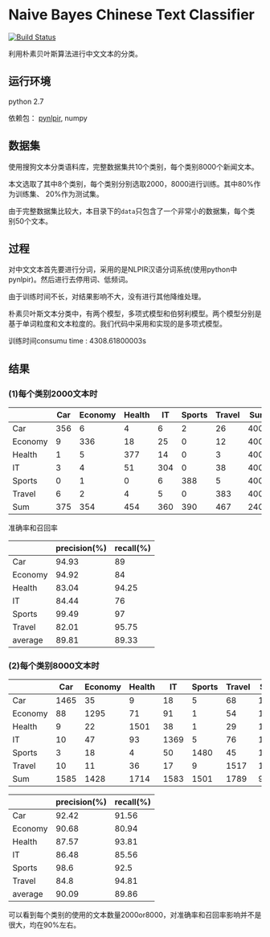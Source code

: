# Naive Bayes Chinese Text Classifier

[![Build Status](https://travis-ci.org/luckcul/NaiveBayesTextClassifier.svg?branch=master)](https://travis-ci.org/luckcul/NaiveBayesTextClassifier)

利用朴素贝叶斯算法进行中文文本的分类。

## 运行环境

python 2.7

依赖包： [pynlpir](https://github.com/tsroten/pynlpir), numpy

## 数据集

使用搜狗文本分类语料库，完整数据集共10个类别，每个类别8000个新闻文本。

本文选取了其中8个类别，每个类别分别选取2000，8000进行训练。其中80%作为训练集、 20%作为测试集。

由于完整数据集比较大，本目录下的`data`只包含了一个非常小的数据集，每个类别50个文本。

## 过程

对中文文本首先要进行分词，采用的是NLPIR汉语分词系统(使用python中pynlpir)。然后进行去停用词、低频词。

由于训练时间不长，对结果影响不大，没有进行其他降维处理。

朴素贝叶斯文本分类中，有两个模型，多项式模型和伯努利模型。两个模型分别是基于单词粒度和文本粒度的。我们代码中采用和实现的是多项式模型。

训练时间consumu time : 4308.61800003s

## 结果

### (1)每个类别2000文本时

|         | Car  | Economy | Health | IT   | Sports | Travel | Sum  |
| ------- | ---- | ------- | ------ | ---- | ------ | ------ | ---- |
| Car     | 356  | 6       | 4      | 6    | 2      | 26     | 400  |
| Economy | 9    | 336     | 18     | 25   | 0      | 12     | 400  |
| Health  | 1    | 5       | 377    | 14   | 0      | 3      | 400  |
| IT      | 3    | 4       | 51     | 304  | 0      | 38     | 400  |
| Sports  | 0    | 1       | 0      | 6    | 388    | 5      | 400  |
| Travel  | 6    | 2       | 4      | 5    | 0      | 383    | 400  |
| Sum     | 375  | 354     | 454    | 360  | 390    | 467    | 2400 |

准确率和召回率

|         | precision(%) | recall(%) |
| ------- | ------------ | --------- |
| Car     | 94.93        | 89        |
| Economy | 94.92        | 84        |
| Health  | 83.04        | 94.25     |
| IT      | 84.44        | 76        |
| Sports  | 99.49        | 97        |
| Travel  | 82.01        | 95.75     |
| average | 89.81        | 89.33     |

### (2)每个类别8000文本时

|         | Car  | Economy | Health | IT   | Sports | Travel | Sum  |
| ------- | ---- | ------- | ------ | ---- | ------ | ------ | ---- |
| Car     | 1465 | 35      | 9      | 18   | 5      | 68     | 1600 |
| Economy | 88   | 1295    | 71     | 91   | 1      | 54     | 1600 |
| Health  | 9    | 22      | 1501   | 38   | 1      | 29     | 1600 |
| IT      | 10   | 47      | 93     | 1369 | 5      | 76     | 1600 |
| Sports  | 3    | 18      | 4      | 50   | 1480   | 45     | 1600 |
| Travel  | 10   | 11      | 36     | 17   | 9      | 1517   | 1600 |
| Sum     | 1585 | 1428    | 1714   | 1583 | 1501   | 1789   | 9600 |

|         | precision(%) | recall(%) |
| ------- | ------------ | --------- |
| Car     | 92.42        | 91.56     |
| Economy | 90.68        | 80.94     |
| Health  | 87.57        | 93.81     |
| IT      | 86.48        | 85.56     |
| Sports  | 98.6         | 92.5      |
| Travel  | 84.8         | 94.81     |
| average | 90.09        | 89.86     |

可以看到每个类别的使用的文本数量2000or8000，对准确率和召回率影响并不是很大，均在90%左右。
